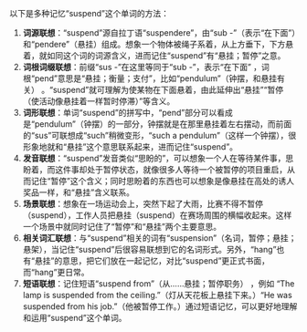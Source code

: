 以下是多种记忆“suspend”这个单词的方法：
1. **词源联想**：“suspend”源自拉丁语“suspendere”，由“sub -”（表示“在下面”）和“pendere”（悬挂）组成。想象一个物体被绳子系着，从上方垂下，下方悬着，就如同这个词的词源含义，进而记住“suspend”有“悬挂；暂停”之意。
2. **词根词缀联想**：前缀“sus -”在这里等同于“sub -”，表示“在下面” ，词根“pend”意思是“悬挂；衡量；支付”，比如“pendulum”（钟摆，和悬挂有关） 。“suspend”就可理解为使某物在下面悬着，由此延伸出“悬挂”“暂停（使活动像悬挂着一样暂时停滞）”等含义。
3. **词形联想**：单词“suspend”的拼写中，“pend”部分可以看成是“pendulum”（钟摆）的一部分，钟摆就是在那里悬挂着左右摆动，而前面的“sus”可联想成“such”稍微变形，“such a pendulum”（这样一个钟摆），很形象地就和“悬挂”这个意思联系起来，进而记住“suspend”。
4. **发音联想**：“suspend”发音类似“思盼的”，可以想象一个人在等待某件事，思盼着，而这件事却处于暂停状态，就像很多人等待一个被暂停的项目重启，从而记住“暂停”这个含义；同时思盼着的东西也可以想象是像悬挂在高处的诱人奖品一样，和“悬挂”含义联系。
5. **场景联想**：想象在一场运动会上，突然下起了大雨，比赛不得不暂停（suspend），工作人员把悬挂（suspend）在赛场周围的横幅收起来。这样一个场景中就同时记住了“暂停”和“悬挂”两个主要意思。
6. **相关词汇联想**：与“suspend”相关的词有“suspension”（名词，暂停；悬挂；悬架），当记住“suspend”后很容易联想到它的名词形式。另外，“hang”也有“悬挂”的意思，把它们放在一起记忆，对比“suspend”更正式书面，而“hang”更日常。
7. **短语联想**：记住短语“suspend from”（从……悬挂；暂停职务） ，例如 “The lamp is suspended from the ceiling.”（灯从天花板上悬挂下来。）“He was suspended from his job.”（他被暂停工作。）通过短语记忆，可以更好地理解和运用“suspend”这个单词。 